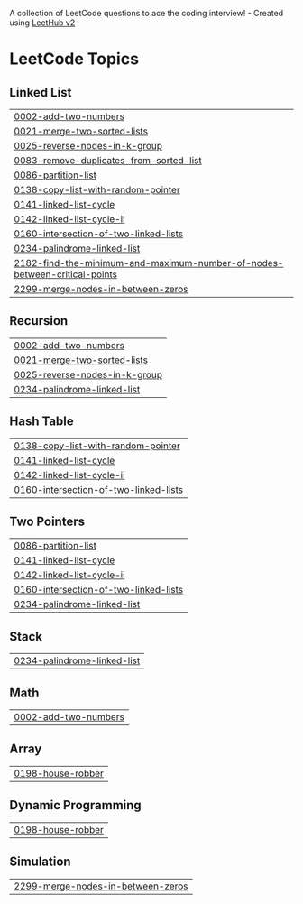 A collection of LeetCode questions to ace the coding interview! - Created using [LeetHub v2](https://github.com/arunbhardwaj/LeetHub-2.0)
<!---LeetCode Topics Start-->
# LeetCode Topics
## Linked List
|  |
| ------- |
| [0002-add-two-numbers](https://github.com/manish-modanwal/Cpp-DSA-/tree/master/0002-add-two-numbers) |
| [0021-merge-two-sorted-lists](https://github.com/manish-modanwal/Cpp-DSA-/tree/master/0021-merge-two-sorted-lists) |
| [0025-reverse-nodes-in-k-group](https://github.com/manish-modanwal/Cpp-DSA-/tree/master/0025-reverse-nodes-in-k-group) |
| [0083-remove-duplicates-from-sorted-list](https://github.com/manish-modanwal/Cpp-DSA-/tree/master/0083-remove-duplicates-from-sorted-list) |
| [0086-partition-list](https://github.com/manish-modanwal/Cpp-DSA-/tree/master/0086-partition-list) |
| [0138-copy-list-with-random-pointer](https://github.com/manish-modanwal/Cpp-DSA-/tree/master/0138-copy-list-with-random-pointer) |
| [0141-linked-list-cycle](https://github.com/manish-modanwal/Cpp-DSA-/tree/master/0141-linked-list-cycle) |
| [0142-linked-list-cycle-ii](https://github.com/manish-modanwal/Cpp-DSA-/tree/master/0142-linked-list-cycle-ii) |
| [0160-intersection-of-two-linked-lists](https://github.com/manish-modanwal/Cpp-DSA-/tree/master/0160-intersection-of-two-linked-lists) |
| [0234-palindrome-linked-list](https://github.com/manish-modanwal/Cpp-DSA-/tree/master/0234-palindrome-linked-list) |
| [2182-find-the-minimum-and-maximum-number-of-nodes-between-critical-points](https://github.com/manish-modanwal/Cpp-DSA-/tree/master/2182-find-the-minimum-and-maximum-number-of-nodes-between-critical-points) |
| [2299-merge-nodes-in-between-zeros](https://github.com/manish-modanwal/Cpp-DSA-/tree/master/2299-merge-nodes-in-between-zeros) |
## Recursion
|  |
| ------- |
| [0002-add-two-numbers](https://github.com/manish-modanwal/Cpp-DSA-/tree/master/0002-add-two-numbers) |
| [0021-merge-two-sorted-lists](https://github.com/manish-modanwal/Cpp-DSA-/tree/master/0021-merge-two-sorted-lists) |
| [0025-reverse-nodes-in-k-group](https://github.com/manish-modanwal/Cpp-DSA-/tree/master/0025-reverse-nodes-in-k-group) |
| [0234-palindrome-linked-list](https://github.com/manish-modanwal/Cpp-DSA-/tree/master/0234-palindrome-linked-list) |
## Hash Table
|  |
| ------- |
| [0138-copy-list-with-random-pointer](https://github.com/manish-modanwal/Cpp-DSA-/tree/master/0138-copy-list-with-random-pointer) |
| [0141-linked-list-cycle](https://github.com/manish-modanwal/Cpp-DSA-/tree/master/0141-linked-list-cycle) |
| [0142-linked-list-cycle-ii](https://github.com/manish-modanwal/Cpp-DSA-/tree/master/0142-linked-list-cycle-ii) |
| [0160-intersection-of-two-linked-lists](https://github.com/manish-modanwal/Cpp-DSA-/tree/master/0160-intersection-of-two-linked-lists) |
## Two Pointers
|  |
| ------- |
| [0086-partition-list](https://github.com/manish-modanwal/Cpp-DSA-/tree/master/0086-partition-list) |
| [0141-linked-list-cycle](https://github.com/manish-modanwal/Cpp-DSA-/tree/master/0141-linked-list-cycle) |
| [0142-linked-list-cycle-ii](https://github.com/manish-modanwal/Cpp-DSA-/tree/master/0142-linked-list-cycle-ii) |
| [0160-intersection-of-two-linked-lists](https://github.com/manish-modanwal/Cpp-DSA-/tree/master/0160-intersection-of-two-linked-lists) |
| [0234-palindrome-linked-list](https://github.com/manish-modanwal/Cpp-DSA-/tree/master/0234-palindrome-linked-list) |
## Stack
|  |
| ------- |
| [0234-palindrome-linked-list](https://github.com/manish-modanwal/Cpp-DSA-/tree/master/0234-palindrome-linked-list) |
## Math
|  |
| ------- |
| [0002-add-two-numbers](https://github.com/manish-modanwal/Cpp-DSA-/tree/master/0002-add-two-numbers) |
## Array
|  |
| ------- |
| [0198-house-robber](https://github.com/manish-modanwal/Cpp-DSA-/tree/master/0198-house-robber) |
## Dynamic Programming
|  |
| ------- |
| [0198-house-robber](https://github.com/manish-modanwal/Cpp-DSA-/tree/master/0198-house-robber) |
## Simulation
|  |
| ------- |
| [2299-merge-nodes-in-between-zeros](https://github.com/manish-modanwal/Cpp-DSA-/tree/master/2299-merge-nodes-in-between-zeros) |
<!---LeetCode Topics End-->